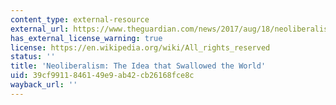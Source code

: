 ```yaml
---
content_type: external-resource
external_url: https://www.theguardian.com/news/2017/aug/18/neoliberalism-the-idea-that-changed-the-world
has_external_license_warning: true
license: https://en.wikipedia.org/wiki/All_rights_reserved
status: ''
title: 'Neoliberalism: The Idea that Swallowed the World'
uid: 39cf9911-8461-49e9-ab42-cb26168fce8c
wayback_url: ''
---
```

